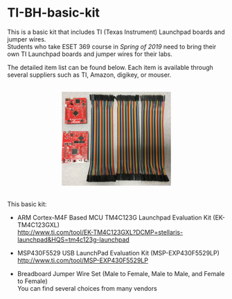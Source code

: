 # TI-BH-basic-kit

This is a basic kit that includes TI (Texas Instrument) Launchpad boards and jumper wires.  <br />
Students who take ESET 369 course in *Spring of 2019* need to bring their own TI Launchpad boards and jumper wires for their labs. <br />

The detailed item list can be found below. Each item is available through several suppliers such as TI, Amazon, digikey, or mouser. <br />

 <br />
<center><img src="./pic.jpg" width =50%></center>
 <br />

This basic kit:

- ARM Cortex-M4F Based MCU TM4C123G Launchpad Evaluation Kit (EK-TM4C123GXL) <br />
http://www.ti.com/tool/EK-TM4C123GXL?DCMP=stellaris-launchpad&HQS=tm4c123g-launchpad

- MSP430F5529 USB LaunchPad Evaluation Kit (MSP-EXP430F5529LP) <br />
http://www.ti.com/tool/MSP-EXP430F5529LP

- Breadboard Jumper Wire Set (Male to Female, Male to Male, and Female to Female)  <br />
You can find several choices from many vendors
